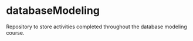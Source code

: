 # databaseModeling
Repository to store activities completed throughout the database modeling course.
